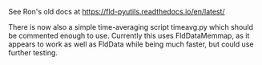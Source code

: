 See Ron's old docs at https://fld-pyutils.readthedocs.io/en/latest/

There is now also a simple time-averaging script timeavg.py which should be commented enough to use.
Currently this uses FldDataMemmap, as it appears to work as well as FldData while being much faster, but could use further testing.
